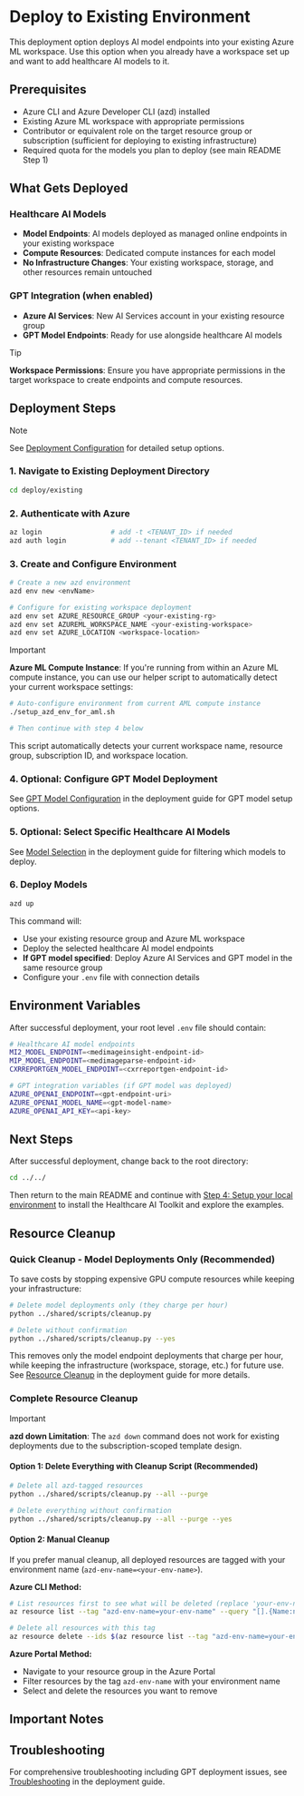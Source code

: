 # Deploy to Existing Environment

This deployment option deploys AI model endpoints into your existing Azure ML workspace. Use this option when you already have a workspace set up and want to add healthcare AI models to it.

## Prerequisites

- Azure CLI and Azure Developer CLI (azd) installed
- Existing Azure ML workspace with appropriate permissions
- Contributor or equivalent role on the target resource group or subscription (sufficient for deploying to existing infrastructure)
- Required quota for the models you plan to deploy (see main README Step 1)


## What Gets Deployed

### Healthcare AI Models
- **Model Endpoints**: AI models deployed as managed online endpoints in your existing workspace
- **Compute Resources**: Dedicated compute instances for each model
- **No Infrastructure Changes**: Your existing workspace, storage, and other resources remain untouched

### GPT Integration (when enabled)
- **Azure AI Services**: New AI Services account in your existing resource group
- **GPT Model Endpoints**: Ready for use alongside healthcare AI models

> [!TIP]
> **Workspace Permissions**: Ensure you have appropriate permissions in the target workspace to create endpoints and compute resources.

## Deployment Steps

> [!NOTE]
> See [Deployment Configuration](../../docs/deployment-guide.md#deployment-configuration) for detailed setup options.

### 1. Navigate to Existing Deployment Directory

```bash
cd deploy/existing
```

### 2. Authenticate with Azure

```bash
az login                 # add -t <TENANT_ID> if needed
azd auth login           # add --tenant <TENANT_ID> if needed
```

### 3. Create and Configure Environment

```bash
# Create a new azd environment
azd env new <envName>

# Configure for existing workspace deployment
azd env set AZURE_RESOURCE_GROUP <your-existing-rg>
azd env set AZUREML_WORKSPACE_NAME <your-existing-workspace>
azd env set AZURE_LOCATION <workspace-location>
```

> [!IMPORTANT]
> **Azure ML Compute Instance**: If you're running from within an Azure ML compute instance, you can use our helper script to automatically detect your current workspace settings:
> 
> ```bash
> # Auto-configure environment from current AML compute instance
> ./setup_azd_env_for_aml.sh
> 
> # Then continue with step 4 below
> ```
> 
> This script automatically detects your current workspace name, resource group, subscription ID, and workspace location.

### 4. Optional: Configure GPT Model Deployment

See [GPT Model Configuration](../../docs/deployment-guide.md#gpt-model-configuration) in the deployment guide for GPT model setup options.

### 5. Optional: Select Specific Healthcare AI Models

See [Model Selection](../../docs/deployment-guide.md#model-selection) in the deployment guide for filtering which models to deploy.

### 6. Deploy Models

```bash
azd up
```

This command will:
- Use your existing resource group and Azure ML workspace
- Deploy the selected healthcare AI model endpoints
- **If GPT model specified**: Deploy Azure AI Services and GPT model in the same resource group
- Configure your `.env` file with connection details

## Environment Variables

After successful deployment, your root level `.env` file should contain:

```bash
# Healthcare AI model endpoints
MI2_MODEL_ENDPOINT=<medimageinsight-endpoint-id>
MIP_MODEL_ENDPOINT=<medimageparse-endpoint-id>
CXRREPORTGEN_MODEL_ENDPOINT=<cxrreportgen-endpoint-id>

# GPT integration variables (if GPT model was deployed)
AZURE_OPENAI_ENDPOINT=<gpt-endpoint-uri>
AZURE_OPENAI_MODEL_NAME=<gpt-model-name>
AZURE_OPENAI_API_KEY=<api-key>
```
## Next Steps
After successful deployment, change back to the root directory:

```bash
cd ../../
```

Then return to the main README and continue with [Step 4: Setup your local environment](../../README.md#step-4-setup-your-local-environment) to install the Healthcare AI Toolkit and explore the examples.
## Resource Cleanup

### Quick Cleanup - Model Deployments Only (Recommended)

To save costs by stopping expensive GPU compute resources while keeping your infrastructure:

```bash
# Delete model deployments only (they charge per hour)
python ../shared/scripts/cleanup.py

# Delete without confirmation
python ../shared/scripts/cleanup.py --yes
```
This removes only the model endpoint deployments that charge per hour, while keeping the infrastructure (workspace, storage, etc.) for future use. See [Resource Cleanup](../../docs/deployment-guide.md#resource-cleanup) in the deployment guide for more details.

### Complete Resource Cleanup

> [!IMPORTANT]
> **azd down Limitation**: The `azd down` command does not work for existing deployments due to the subscription-scoped template design.

#### Option 1: Delete Everything with Cleanup Script (Recommended)

```bash
# Delete all azd-tagged resources
python ../shared/scripts/cleanup.py --all --purge

# Delete everything without confirmation  
python ../shared/scripts/cleanup.py --all --purge --yes
```

#### Option 2: Manual Cleanup

If you prefer manual cleanup, all deployed resources are tagged with your environment name (`azd-env-name=<your-env-name>`).

**Azure CLI Method:**
```bash
# List resources first to see what will be deleted (replace 'your-env-name' with your actual environment name)
az resource list --tag "azd-env-name=your-env-name" --query "[].{Name:name, Type:type, ResourceGroup:resourceGroup, Location:location}" -o table

# Delete all resources with this tag
az resource delete --ids $(az resource list --tag "azd-env-name=your-env-name" --query "[].id" -o tsv)
```

**Azure Portal Method:**
- Navigate to your resource group in the Azure Portal
- Filter resources by the tag `azd-env-name` with your environment name
- Select and delete the resources you want to remove

## Important Notes



## Troubleshooting

For comprehensive troubleshooting including GPT deployment issues, see [Troubleshooting](../../docs/deployment-guide.md#troubleshooting) in the deployment guide.